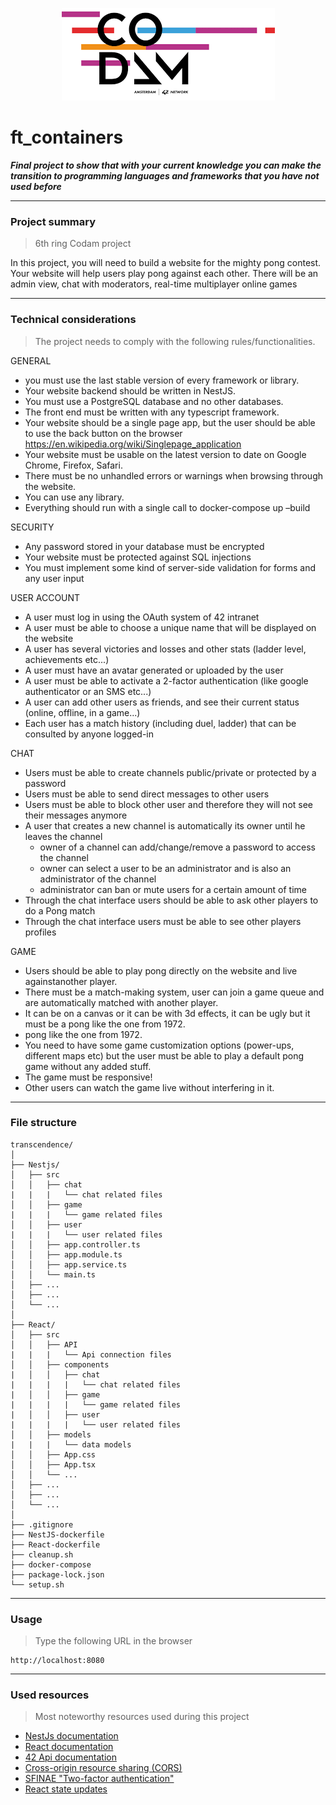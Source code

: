 <p align="center">
  <img src="https://github.com/rbakker96/images/blob/master/codam_logo.png">
</p>

# ft_containers
***Final project to show that with your current knowledge you can make the transition to programming languages and frameworks that you have not used before***

---

### Project summary
> 6th ring Codam project

In this project, you will need to build a website for the mighty pong contest. Your website will help users play pong against each other. There will be an admin view, chat with moderators, real-time multiplayer online games

---

### Technical considerations
> The project needs to comply with the following rules/functionalities.

GENERAL
- you must use the last stable version of every framework or library.
- Your website backend should be written in NestJS.
- You must use a PostgreSQL database and no other databases.
- The front end must be written with any typescript framework.
- Your website should be a single page app, but the user should be able to use the back button on the browser https://en.wikipedia.org/wiki/Singlepage_application
- Your website must be usable on the latest version to date on Google Chrome, Firefox, Safari.
- There must be no unhandled errors or warnings when browsing through the website.
- You can use any library.
- Everything should run with a single call to docker-compose up –build

SECURITY
- Any password stored in your database must be encrypted
- Your website must be protected against SQL injections
- You must implement some kind of server-side validation for forms and any user input

USER ACCOUNT
- A user must log in using the OAuth system of 42 intranet
- A user must be able to choose a unique name that will be displayed on the website
- A user has several victories and losses and other stats (ladder level, achievements etc...)
- A user must have an avatar generated or uploaded by the user
- A user must be able to activate a 2-factor authentication (like google authenticator or an SMS etc...)
- A user can add other users as friends, and see their current status (online, offline, in a game...)
- Each user has a match history (including duel, ladder) that can be consulted by anyone logged-in

CHAT
- Users must be able to create channels public/private or protected by a password
- Users must be able to send direct messages to other users
- Users must be able to block other user and therefore they will not see their messages anymore
- A user that creates a new channel is automatically its owner until he leaves the channel
  - owner of a channel can add/change/remove a password to access the channel
  - owner can select a user to be an administrator and is also an administrator of the channel
  - administrator can ban or mute users for a certain amount of time
- Through the chat interface users should be able to ask other players to do a Pong match
- Through the chat interface users must be able to see other players profiles

GAME
- Users should be able to play pong directly on the website and live againstanother player.
- There must be a match-making system, user can join a game queue and are automatically matched with another player.
- It can be on a canvas or it can be with 3d effects, it can be ugly but it must be a pong like the one from 1972.
- pong like the one from 1972.
- You need to have some game customization options (power-ups, different maps etc) but the user must be able to play a default pong game without any added stuff.
- The game must be responsive!
- Other users can watch the game live without interfering in it.

---

### File structure
    transcendence/
    │
    ├── Nestjs/
    │   ├── src
    │   │   ├── chat
    |   |   |   └── chat related files
    │   │   ├── game
    |   |   |   └── game related files
    │   │   ├── user
    |   |   |   └── user related files
    │   │   ├── app.controller.ts
    │   │   ├── app.module.ts
    │   │   ├── app.service.ts
    │   │   └── main.ts
    │   ├── ...
    │   ├── ...
    │   └── ...
    │
    ├── React/
    │   ├── src
    │   │   ├── API
    |   |   |   └── Api connection files
    │   │   ├── components
    |   │   │   ├── chat
    |   |   |   |   └── chat related files
    |   │   │   ├── game
    |   |   |   |   └── game related files
    |   │   │   ├── user
    |   |   |   |   └── user related files
    │   │   ├── models
    |   |   |   └── data models
    │   │   ├── App.css
    │   │   ├── App.tsx
    │   │   └── ...
    │   ├── ...
    │   ├── ...
    │   └── ...
    │
    ├── .gitignore
    ├── NestJS-dockerfile
    ├── React-dockerfile
    ├── cleanup.sh
    ├── docker-compose
    ├── package-lock.json
    └── setup.sh

---

### Usage
> Type the following URL in the browser

```shell
http://localhost:8080
```

---

### Used resources
> Most noteworthy resources used during this project

- <a href="https://docs.nestjs.com/first-steps" target="_blank">NestJs documentation</a>
- <a href="https://reactjs.org/" target="_blank">React documentation</a>
- <a href="https://api.intra.42.fr/apidoc" target="_blank">42 Api documentation</a>
- <a href="https://docs.nestjs.com/security/cors" target="_blank">Cross-origin resource sharing (CORS)</a>
- <a href="https://wanago.io/2021/03/08/api-nestjs-two-factor-authentication/" target="_blank">SFINAE "Two-factor authentication"</a>
- <a href="https://www.akashmittal.com/cant-perform-react-state-update-unmounted-component/" target="_blank">React state updates</a>
